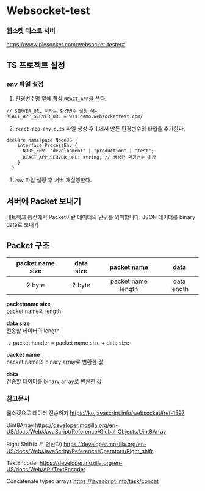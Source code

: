 # Websocket-test

### 웹소켓 테스트 서버

https://www.piesocket.com/websocket-tester#

## TS 프로젝트 설정

### env 파일 설정

1. 환경변수명 앞에 항상 `REACT_APP`을 쓴다.

```
// SERVER_URL 이라는 환경변수 설정 예시
REACT_APP_SERVER_URL = wss:demo.websockettest.com/
```

2. `react-app-env.d.ts` 파일 생성 후 1.에서 만든 환경변수의 타입을 추가한다.

```
declare namespace NodeJS {
    interface ProcessEnv {
      NODE_ENV: "development" | "production" | "test";
      REACT_APP_SERVER_URL: string; // 생성한 환경변수 추가
    }
  }
```

3. `env` 파일 설정 후 서버 재실행한다.

## 서버에 Packet 보내기

네트워크 통신에서 Packet이란 데이터의 단위를 의미합니다.
JSON 데이터를 binary data로 보내기

## Packet 구조

| packet name size | data size |    packet name     |    data     |
| :--------------: | :-------: | :----------------: | :---------: |
|      2 byte      |  2 byte   | packet name length | data length |

**packetname size** <br>
packet name의 length

**data size** <br>
전송할 데이터의 length

-> packet header = packet name size + data size

**packet name** <br>
packet name의 binary array로 변환한 값

**data** <br>
전송할 데이터를 binary array로 변환한 값

### 참고문서

웹소켓으로 데이터 전송하기 https://ko.javascript.info/websocket#ref-1597

Uint8Array https://developer.mozilla.org/en-US/docs/Web/JavaScript/Reference/Global_Objects/Uint8Array

Right Shift(비트 연산자) https://developer.mozilla.org/en-US/docs/Web/JavaScript/Reference/Operators/Right_shift

TextEncoder https://developer.mozilla.org/en-US/docs/Web/API/TextEncoder

Concatenate typed arrays https://javascript.info/task/concat
